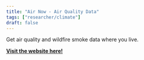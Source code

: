 ```yaml
---
title: "Air Now - Air Quality Data"
tags: ["researcher/climate"]
draft: false
---
```


Get air quality  and wildfire smoke data where you live.

[**Visit the website here!**](https://www.airnow.gov/)






